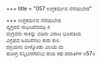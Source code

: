 +++
title = "057 ಉಗ್ರಕರ್ಮವ ನೆನೆಯಬೇಡ"

+++
ಉಗ್ರಕರ್ಮವ ನೆನೆಯಬೇಡ  
ವ್ಯಗ್ರದಲಿ ಸಾಧಿಸಿದೆವವಧಿ ಸ  
ಮಗ್ರವನು ಸಾಕಿನ್ನು ಬಿಡಿಸು ವಿರಾಟ ಭೂಪತಿಯ  
ವಿಗ್ರಹವ ಜಯಿಸೆನಲು ಕುರು ಕುಲ  
ದಗ್ರಿಯನು ಬೀಳ್ಕೊಂಡು ವಿಲಯ ಮ  
ಹೋಗ್ರ ಸನ್ನಿಭನರೆದನಿಭ ಹಯ ರಥ ಪದಾತಿಗಳ      ॥57॥